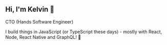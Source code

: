 ## Hi, I'm Kelvin 👋

CTO (Hands Software Engineer)

I build things in JavaScript (or TypeScript these days) - mostly with React, Node, React Native and GraphQL! 💚


